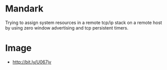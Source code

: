 Mandark
=======

Trying to assign system resources in a remote tcp/ip stack on a remote host by using zero window advertising and tcp persistent timers.

Image
=====
- http://bit.ly/U067jv